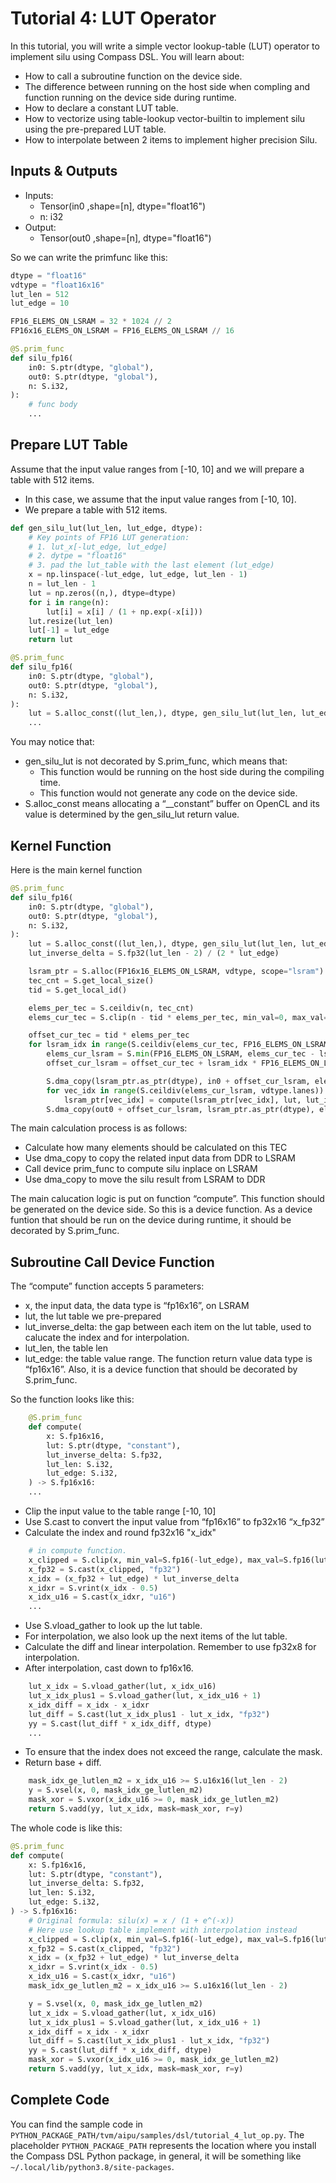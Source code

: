 <!---SPDX-License-Identifier: Apache-2.0-->
<!---Copyright (c) 2023-2024 Arm Technology (China) Co. Ltd.-->

# Tutorial 4: LUT Operator

In this tutorial, you will write a simple vector lookup-table (LUT) operator to implement silu using Compass DSL. You will learn about:
* How to call a subroutine function on the device side.
* The difference between running on the host side when compling and function running on the device side during runtime.
* How to declare a constant LUT table.
* How to vectorize using table-lookup vector-builtin to implement silu using the pre-prepared LUT table.
* How to interpolate between 2 items to implement higher precision Silu.


## Inputs & Outputs

- Inputs:
    - Tensor(in0 ,shape=[n], dtype="float16")
    - n: i32
- Output:
    - Tensor(out0 ,shape=[n], dtype="float16")

So we can write the primfunc like this:
```py
dtype = "float16"
vdtype = "float16x16"
lut_len = 512
lut_edge = 10

FP16_ELEMS_ON_LSRAM = 32 * 1024 // 2
FP16x16_ELEMS_ON_LSRAM = FP16_ELEMS_ON_LSRAM // 16

@S.prim_func
def silu_fp16(
    in0: S.ptr(dtype, "global"),
    out0: S.ptr(dtype, "global"),
    n: S.i32,
):
    # func body
    ...
```
## Prepare LUT Table
Assume that the input value ranges from [-10, 10] and we will prepare a table with 512 items.

- In this case, we assume that the input value ranges from [-10, 10].
- We prepare a table with 512 items.


```py
def gen_silu_lut(lut_len, lut_edge, dtype):
    # Key points of FP16 LUT generation:
    # 1. lut_x[-lut_edge, lut_edge]
    # 2. dytpe = "float16"
    # 3. pad the lut_table with the last element (lut_edge)
    x = np.linspace(-lut_edge, lut_edge, lut_len - 1)
    n = lut_len - 1
    lut = np.zeros((n,), dtype=dtype)
    for i in range(n):
        lut[i] = x[i] / (1 + np.exp(-x[i]))
    lut.resize(lut_len)
    lut[-1] = lut_edge
    return lut

@S.prim_func
def silu_fp16(
    in0: S.ptr(dtype, "global"),
    out0: S.ptr(dtype, "global"),
    n: S.i32,
):
    lut = S.alloc_const((lut_len,), dtype, gen_silu_lut(lut_len, lut_edge, dtype))
    ...
```
You may notice that:
- gen_silu_lut is not decorated by S.prim_func, which means that:
    - This function would be running on the host side during the compiling time.
    - This function would not generate any code on the device side.
- S.alloc_const means allocating a “__constant” buffer on OpenCL and its value is determined by the gen_silu_lut return value.


## Kernel Function

Here is the main kernel function

```py
@S.prim_func
def silu_fp16(
    in0: S.ptr(dtype, "global"),
    out0: S.ptr(dtype, "global"),
    n: S.i32,
):
    lut = S.alloc_const((lut_len,), dtype, gen_silu_lut(lut_len, lut_edge, dtype))
    lut_inverse_delta = S.fp32(lut_len - 2) / (2 * lut_edge)

    lsram_ptr = S.alloc(FP16x16_ELEMS_ON_LSRAM, vdtype, scope="lsram")
    tec_cnt = S.get_local_size()
    tid = S.get_local_id()

    elems_per_tec = S.ceildiv(n, tec_cnt)
    elems_cur_tec = S.clip(n - tid * elems_per_tec, min_val=0, max_val=elems_per_tec)

    offset_cur_tec = tid * elems_per_tec
    for lsram_idx in range(S.ceildiv(elems_cur_tec, FP16_ELEMS_ON_LSRAM)):
        elems_cur_lsram = S.min(FP16_ELEMS_ON_LSRAM, elems_cur_tec - lsram_idx * FP16_ELEMS_ON_LSRAM)
        offset_cur_lsram = offset_cur_tec + lsram_idx * FP16_ELEMS_ON_LSRAM

        S.dma_copy(lsram_ptr.as_ptr(dtype), in0 + offset_cur_lsram, elems_cur_lsram)
        for vec_idx in range(S.ceildiv(elems_cur_lsram, vdtype.lanes)):
            lsram_ptr[vec_idx] = compute(lsram_ptr[vec_idx], lut, lut_inverse_delta, lut_len, lut_edge)
        S.dma_copy(out0 + offset_cur_lsram, lsram_ptr.as_ptr(dtype), elems_cur_lsram)
```

The main calculation process is as follows:
- Calculate how many elements should be calculated on this TEC
- Use dma_copy to copy the related input data from DDR to LSRAM
- Call device prim_func to compute silu inplace on LSRAM
- Use dma_copy to move the silu result from LSRAM to DDR

The main calucation logic is put on function “compute”. This function should be generated on the device side. So this is a device function. As a device funtion that should be run on the device during runtime, it should be decorated by S.prim_func.


## Subroutine Call Device Function

The “compute” function accepts 5 parameters:
- x, the input data, the data type is “fp16x16”, on LSRAM
- lut, the lut table we pre-prepared
- lut_inverse_delta: the gap between each item on the lut table, used to calucate the index and for interpolation.
- lut_len, the table len
- lut_edge: the table value range.
The function return value data type is “fp16x16”.
Also, it is a device function that should be decorated by S.prim_func.


So the function looks like this:
```py
    @S.prim_func
    def compute(
        x: S.fp16x16,
        lut: S.ptr(dtype, "constant"),
        lut_inverse_delta: S.fp32,
        lut_len: S.i32,
        lut_edge: S.i32,
    ) -> S.fp16x16:
    ...
```

- Clip the input value to the table range [-10, 10]
- Use S.cast to convert the input value from “fp16x16” to fp32x16 “x_fp32”
- Calculate the index and round fp32x16 "x_idx"

```py
    # in compute function.
    x_clipped = S.clip(x, min_val=S.fp16(-lut_edge), max_val=S.fp16(lut_edge))
    x_fp32 = S.cast(x_clipped, "fp32")
    x_idx = (x_fp32 + lut_edge) * lut_inverse_delta
    x_idxr = S.vrint(x_idx - 0.5)
    x_idx_u16 = S.cast(x_idxr, "u16")
    ...
```

- Use S.vload_gather to look up the lut table.
- For interpolation, we also look up the next items of the lut table.
- Calculate the diff and linear interpolation. Remember to use fp32x8 for interpolation.
- After interpolation, cast down to fp16x16.

```py
    lut_x_idx = S.vload_gather(lut, x_idx_u16)
    lut_x_idx_plus1 = S.vload_gather(lut, x_idx_u16 + 1)
    x_idx_diff = x_idx - x_idxr
    lut_diff = S.cast(lut_x_idx_plus1 - lut_x_idx, "fp32")
    yy = S.cast(lut_diff * x_idx_diff, dtype)
    ...
```

- To ensure that the index does not exceed the range, calculate the mask.
- Return base + diff.

```py
    mask_idx_ge_lutlen_m2 = x_idx_u16 >= S.u16x16(lut_len - 2)
    y = S.vsel(x, 0, mask_idx_ge_lutlen_m2)
    mask_xor = S.vxor(x_idx_u16 >= 0, mask_idx_ge_lutlen_m2)
    return S.vadd(yy, lut_x_idx, mask=mask_xor, r=y)
```

The whole code is like this:
```py
@S.prim_func
def compute(
    x: S.fp16x16,
    lut: S.ptr(dtype, "constant"),
    lut_inverse_delta: S.fp32,
    lut_len: S.i32,
    lut_edge: S.i32,
) -> S.fp16x16:
    # Original formula: silu(x) = x / (1 + e^(-x))
    # Here use lookup table implement with interpolation instead
    x_clipped = S.clip(x, min_val=S.fp16(-lut_edge), max_val=S.fp16(lut_edge))
    x_fp32 = S.cast(x_clipped, "fp32")
    x_idx = (x_fp32 + lut_edge) * lut_inverse_delta
    x_idxr = S.vrint(x_idx - 0.5)
    x_idx_u16 = S.cast(x_idxr, "u16")
    mask_idx_ge_lutlen_m2 = x_idx_u16 >= S.u16x16(lut_len - 2)

    y = S.vsel(x, 0, mask_idx_ge_lutlen_m2)
    lut_x_idx = S.vload_gather(lut, x_idx_u16)
    lut_x_idx_plus1 = S.vload_gather(lut, x_idx_u16 + 1)
    x_idx_diff = x_idx - x_idxr
    lut_diff = S.cast(lut_x_idx_plus1 - lut_x_idx, "fp32")
    yy = S.cast(lut_diff * x_idx_diff, dtype)
    mask_xor = S.vxor(x_idx_u16 >= 0, mask_idx_ge_lutlen_m2)
    return S.vadd(yy, lut_x_idx, mask=mask_xor, r=y)
```

## Complete Code
You can find the sample code in `PYTHON_PACKAGE_PATH/tvm/aipu/samples/dsl/tutorial_4_lut_op.py`.
The placeholder `PYTHON_PACKAGE_PATH` represents the location where you install the Compass DSL
Python package, in general, it will be something like `~/.local/lib/python3.8/site-packages`.
